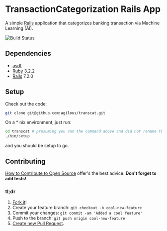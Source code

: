 # TransactionCategorization Rails App
A simple [Rails](https://rubyonrails.org/) application that categorizes banking transaction via Machine Learning (AI).

![Build Status](https://github.com/agilous/transcat/actions/workflows/ci.yml/badge.svg)

## Dependencies
* [asdf](https://asdf-vm.com/#/)
* [Ruby](https://www.ruby-lang.org/en/) 3.2.2
* [Rails](https://rubyonrails.org/) 7.2.0

## Setup
Check out the code:
```sh
git clone git@github.com:agilous/transcat.git
```
On a * nix environment, just run:
```sh
cd transcat # presuming you ran the command above and did not rename the directory
./bin/setup
```
and you should be setup to go.

## Contributing
[How to Contribute to Open Source](https://opensource.guide/how-to-contribute/)
offer's the best advice. **Don't forget to add tests!**

### tl;dr
1. [Fork it](https://docs.github.com/en/github/getting-started-with-github/fork-a-repo)!
1. Create your feature branch: `git checkout -b cool-new-feature`
1. Commit your changes: `git commit -am 'Added a cool feature'`
1. Push to the branch: `git push origin cool-new-feature`
1. [Create new Pull Request](https://docs.github.com/en/github/collaborating-with-issues-and-pull-requests/creating-a-pull-request).